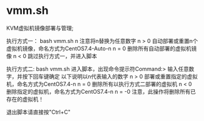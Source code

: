 # vmm.sh
KVM虚拟机镜像部署与管理;

执行方式一：
bash vmm.sh n
注意将n替换为任意数字
n > 0
自动部署或重置n个虚拟机镜像，命名方式为CentOS7.4-Auto-n
n = 0
删除所有自动部署的虚拟机镜像
n < 0
跳过执行方式一，并进入脚本

执行方式二:
bash vmm.sh
进入脚本，出现命令提示符Command:>
输入任意数字，并按下回车键确定
以下说明以n代表输入的数字
n > 0
部署或重置指定的虚拟机，命名方式为CentOS7.4-n
n = 0
删除所有以执行方式二部署的虚拟机
n < 0
删除指定的虚拟机，命名方式为CentOS7.4-n
n = -0
注意，此操作将删除所有已存在的虚拟机！

退出脚本请直接按"Ctrl+C"

